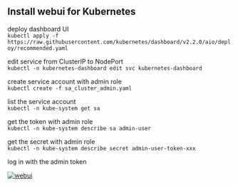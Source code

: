 ## Install webui for Kubernetes


deploy dashboard UI   
`kubectl apply -f https://raw.githubusercontent.com/kubernetes/dashboard/v2.2.0/aio/deploy/recommended.yaml`   

edit service from ClusterIP to NodePort   
`kubectl -n kubernetes-dashboard edit svc kubernetes-dashboard`   

create service account with admin role   
`kubectl create -f sa_cluster_admin.yaml`   

list the service account   
`kubectl -n kube-system get sa`   

get the token with admin role    
`kubectl -n kube-system describe sa admin-user`   

get the secret with admin role   
`kubectl -n kube-system describe secret admin-user-token-xxx`   

log in with the admin token   

[![webui](image)](admin-token-webui-k8s.png)
